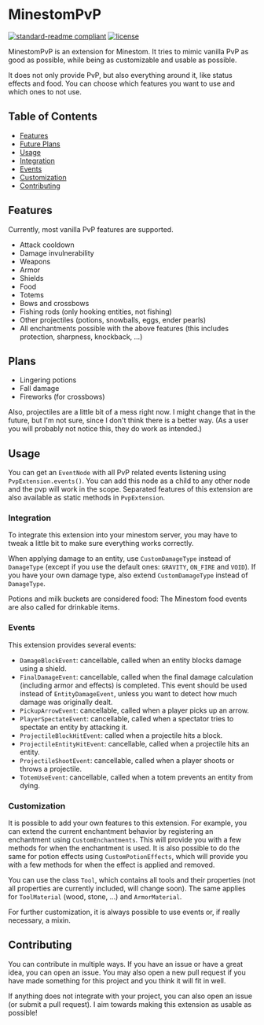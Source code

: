 # MinestomPvP

[![standard-readme compliant](https://img.shields.io/badge/readme%20style-standard-brightgreen.svg?style=flat-square)](https://github.com/RichardLitt/standard-readme)
[![license](https://img.shields.io/github/license/Bloepiloepi/MinestomPvP.svg?style=flat-square)](LICENSE)

MinestomPvP is an extension for Minestom.
It tries to mimic vanilla PvP as good as possible, while being as customizable and usable as possible.

It does not only provide PvP, but also everything around it, like status effects and food.
You can choose which features you want to use and which ones to not use.

## Table of Contents

- [Features](#features)
- [Future Plans](#plans)
- [Usage](#usage)
- [Integration](#integration)
- [Events](#events)
- [Customization](#customization)
- [Contributing](#contributing)

## Features

Currently, most vanilla PvP features are supported.

- Attack cooldown
- Damage invulnerability
- Weapons
- Armor
- Shields
- Food
- Totems
- Bows and crossbows
- Fishing rods (only hooking entities, not fishing)
- Other projectiles (potions, snowballs, eggs, ender pearls)
- All enchantments possible with the above features (this includes protection, sharpness, knockback, ...)

## Plans

- Lingering potions
- Fall damage
- Fireworks (for crossbows)

Also, projectiles are a little bit of a mess right now.
I might change that in the future, but I'm not sure, since I don't think there is a better way.
(As a user you will probably not notice this, they do work as intended.)

## Usage

You can get an `EventNode` with all PvP related events listening using `PvpExtension.events()`.
You can add this node as a child to any other node and the pvp will work in the scope.
Separated features of this extension are also available as static methods in `PvpExtension`.

### Integration

To integrate this extension into your minestom server, you may have to tweak a little bit to make sure everything works correctly.

When applying damage to an entity, use `CustomDamageType` instead of `DamageType` (except if you use the default ones: `GRAVITY`, `ON_FIRE` and `VOID`).
If you have your own damage type, also extend `CustomDamageType` instead of `DamageType`.

Potions and milk buckets are considered food: The Minestom food events are also called for drinkable items.

### Events

This extension provides several events:

- `DamageBlockEvent`: cancellable, called when an entity blocks damage using a shield.
- `FinalDamageEvent`: cancellable, called when the final damage calculation (including armor and effects) is completed. This event should be used instead of `EntityDamageEvent`, unless you want to detect how much damage was originally dealt.
- `PickupArrowEvent`: cancellable, called when a player picks up an arrow.
- `PlayerSpectateEvent`: cancellable, called when a spectator tries to spectate an entity by attacking it.
- `ProjectileBlockHitEvent`: called when a projectile hits a block.
- `ProjectileEntityHitEvent`: cancellable, called when a projectile hits an entity.
- `ProjectileShootEvent`: cancellable, called when a player shoots or throws a projectile.
- `TotemUseEvent`: cancellable, called when a totem prevents an entity from dying.

### Customization

It is possible to add your own features to this extension. For example, you can extend the current enchantment behavior by registering an enchantment using `CustomEnchantments`. This will provide you with a few methods for when the enchantment is used. It is also possible to do the same for potion effects using `CustomPotionEffects`, which will provide you with a few methods for when the effect is applied and removed.

You can use the class `Tool`, which contains all tools and their properties (not all properties are currently included, will change soon).
The same applies for `ToolMaterial` (wood, stone, ...) and `ArmorMaterial`.

For further customization, it is always possible to use events or, if really necessary, a mixin.

## Contributing

You can contribute in multiple ways.
If you have an issue or have a great idea, you can open an issue.
You may also open a new pull request if you have made something for this project and you think it will fit in well.

If anything does not integrate with your project, you can also open an issue (or submit a pull request).
I aim towards making this extension as usable as possible!

